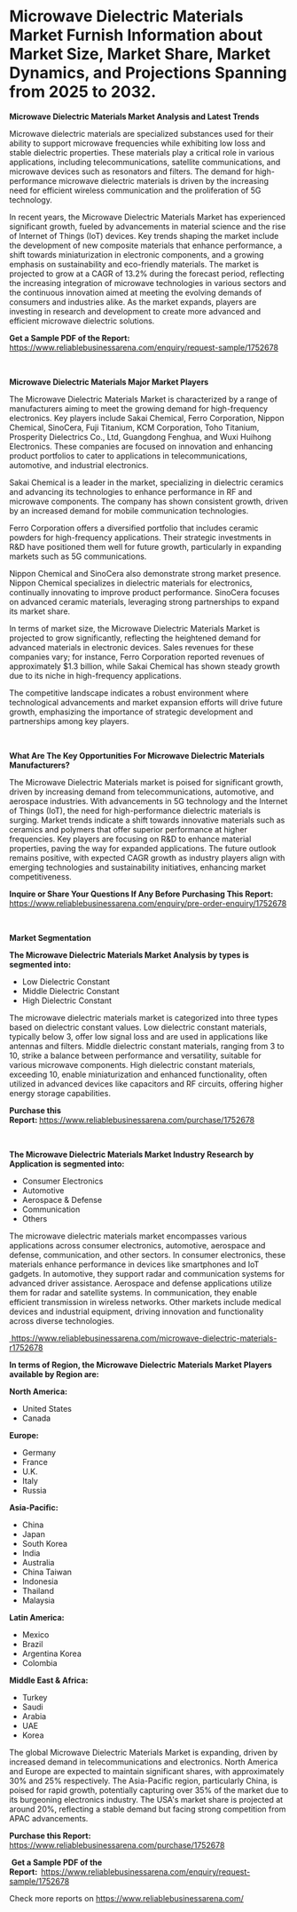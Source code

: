 <p><h1>Microwave Dielectric Materials Market Furnish Information about Market Size, Market Share, Market Dynamics, and Projections Spanning from 2025 to 2032.</h1></p><p><strong>Microwave Dielectric Materials Market Analysis and Latest Trends</strong></p>
<p><p>Microwave dielectric materials are specialized substances used for their ability to support microwave frequencies while exhibiting low loss and stable dielectric properties. These materials play a critical role in various applications, including telecommunications, satellite communications, and microwave devices such as resonators and filters. The demand for high-performance microwave dielectric materials is driven by the increasing need for efficient wireless communication and the proliferation of 5G technology. </p><p>In recent years, the Microwave Dielectric Materials Market has experienced significant growth, fueled by advancements in material science and the rise of Internet of Things (IoT) devices. Key trends shaping the market include the development of new composite materials that enhance performance, a shift towards miniaturization in electronic components, and a growing emphasis on sustainability and eco-friendly materials. The market is projected to grow at a CAGR of 13.2% during the forecast period, reflecting the increasing integration of microwave technologies in various sectors and the continuous innovation aimed at meeting the evolving demands of consumers and industries alike. As the market expands, players are investing in research and development to create more advanced and efficient microwave dielectric solutions.</p></p>
<p><strong>Get a Sample PDF of the Report:&nbsp;</strong> <a href="https://www.reliablebusinessarena.com/enquiry/request-sample/1752678?utm_campaign=2527&utm_medium=2&utm_source=Github&utm_content=ia&utm_term=06032025&utm_id=microwave-dielectric-materials">https://www.reliablebusinessarena.com/enquiry/request-sample/1752678</a></p>
<p>&nbsp;</p>
<p><strong>Microwave Dielectric Materials Major Market Players</strong></p>
<p><p>The Microwave Dielectric Materials Market is characterized by a range of manufacturers aiming to meet the growing demand for high-frequency electronics. Key players include Sakai Chemical, Ferro Corporation, Nippon Chemical, SinoCera, Fuji Titanium, KCM Corporation, Toho Titanium, Prosperity Dielectrics Co., Ltd, Guangdong Fenghua, and Wuxi Huihong Electronics. These companies are focused on innovation and enhancing product portfolios to cater to applications in telecommunications, automotive, and industrial electronics.</p><p>Sakai Chemical is a leader in the market, specializing in dielectric ceramics and advancing its technologies to enhance performance in RF and microwave components. The company has shown consistent growth, driven by an increased demand for mobile communication technologies.</p><p>Ferro Corporation offers a diversified portfolio that includes ceramic powders for high-frequency applications. Their strategic investments in R&D have positioned them well for future growth, particularly in expanding markets such as 5G communications.</p><p>Nippon Chemical and SinoCera also demonstrate strong market presence. Nippon Chemical specializes in dielectric materials for electronics, continually innovating to improve product performance. SinoCera focuses on advanced ceramic materials, leveraging strong partnerships to expand its market share.</p><p>In terms of market size, the Microwave Dielectric Materials Market is projected to grow significantly, reflecting the heightened demand for advanced materials in electronic devices. Sales revenues for these companies vary; for instance, Ferro Corporation reported revenues of approximately $1.3 billion, while Sakai Chemical has shown steady growth due to its niche in high-frequency applications.</p><p>The competitive landscape indicates a robust environment where technological advancements and market expansion efforts will drive future growth, emphasizing the importance of strategic development and partnerships among key players.</p></p>
<p>&nbsp;</p>
<p><strong>What Are The Key Opportunities For Microwave Dielectric Materials Manufacturers?</strong></p>
<p><p>The Microwave Dielectric Materials market is poised for significant growth, driven by increasing demand from telecommunications, automotive, and aerospace industries. With advancements in 5G technology and the Internet of Things (IoT), the need for high-performance dielectric materials is surging. Market trends indicate a shift towards innovative materials such as ceramics and polymers that offer superior performance at higher frequencies. Key players are focusing on R&D to enhance material properties, paving the way for expanded applications. The future outlook remains positive, with expected CAGR growth as industry players align with emerging technologies and sustainability initiatives, enhancing market competitiveness.</p></p>
<p><strong>Inquire or Share Your Questions If Any Before Purchasing This Report:</strong> <a href="https://www.reliablebusinessarena.com/enquiry/pre-order-enquiry/1752678?utm_campaign=2527&utm_medium=2&utm_source=Github&utm_content=ia&utm_term=06032025&utm_id=microwave-dielectric-materials">https://www.reliablebusinessarena.com/enquiry/pre-order-enquiry/1752678</a></p>
<p>&nbsp;</p>
<p><strong>Market Segmentation</strong></p>
<p><strong>The Microwave Dielectric Materials Market Analysis by types is segmented into:</strong></p>
<p><ul><li>Low Dielectric Constant</li><li>Middle Dielectric Constant</li><li>High Dielectric Constant</li></ul></p>
<p><p>The microwave dielectric materials market is categorized into three types based on dielectric constant values. Low dielectric constant materials, typically below 3, offer low signal loss and are used in applications like antennas and filters. Middle dielectric constant materials, ranging from 3 to 10, strike a balance between performance and versatility, suitable for various microwave components. High dielectric constant materials, exceeding 10, enable miniaturization and enhanced functionality, often utilized in advanced devices like capacitors and RF circuits, offering higher energy storage capabilities.</p></p>
<p><strong>Purchase this Report:&nbsp;</strong><a href="https://www.reliablebusinessarena.com/purchase/1752678?utm_campaign=2527&utm_medium=2&utm_source=Github&utm_content=ia&utm_term=06032025&utm_id=microwave-dielectric-materials">https://www.reliablebusinessarena.com/purchase/1752678</a></p>
<p>&nbsp;</p>
<p><strong>The Microwave Dielectric Materials Market Industry Research by Application is segmented into:</strong></p>
<p><ul><li>Consumer Electronics</li><li>Automotive</li><li>Aerospace & Defense</li><li>Communication</li><li>Others</li></ul></p>
<p><p>The microwave dielectric materials market encompasses various applications across consumer electronics, automotive, aerospace and defense, communication, and other sectors. In consumer electronics, these materials enhance performance in devices like smartphones and IoT gadgets. In automotive, they support radar and communication systems for advanced driver assistance. Aerospace and defense applications utilize them for radar and satellite systems. In communication, they enable efficient transmission in wireless networks. Other markets include medical devices and industrial equipment, driving innovation and functionality across diverse technologies.</p></p>
<p><a href="https://www.reliablebusinessarena.com/microwave-dielectric-materials-r1752678?utm_campaign=2527&utm_medium=2&utm_source=Github&utm_content=ia&utm_term=06032025&utm_id=microwave-dielectric-materials">&nbsp;https://www.reliablebusinessarena.com/microwave-dielectric-materials-r1752678</a></p>
<p><strong>In terms of Region, the Microwave Dielectric Materials Market Players available by Region are:</strong></p>
<p>
    <p> <strong> North America: </strong>
        <ul>
            <li>United States</li>
            <li>Canada</li>
        </ul>
        </p> 
    <p> <strong> Europe: </strong>
        <ul>
            <li>Germany</li>
            <li>France</li>
            <li>U.K.</li>
            <li>Italy</li>
            <li>Russia</li>
        </ul>
        </p> 
    <p> <strong> Asia-Pacific: </strong>
        <ul>
            <li>China</li>
            <li>Japan</li>
            <li>South Korea</li>
            <li>India</li>
            <li>Australia</li>
            <li>China Taiwan</li>
            <li>Indonesia</li>
            <li>Thailand</li>
            <li>Malaysia</li>
        </ul>
        </p> 
    <p> <strong> Latin America: </strong>
        <ul>
            <li>Mexico</li>
            <li>Brazil</li>
            <li>Argentina Korea</li>
            <li>Colombia</li>
        </ul>
        </p> 
    <p> <strong> Middle East & Africa: </strong>
        <ul>
            <li>Turkey</li>
            <li>Saudi</li>
            <li>Arabia</li>
            <li>UAE</li>
            <li>Korea</li>
        </ul>
    </p>
    </p>
<p><p>The global Microwave Dielectric Materials Market is expanding, driven by increased demand in telecommunications and electronics. North America and Europe are expected to maintain significant shares, with approximately 30% and 25% respectively. The Asia-Pacific region, particularly China, is poised for rapid growth, potentially capturing over 35% of the market due to its burgeoning electronics industry. The USA's market share is projected at around 20%, reflecting a stable demand but facing strong competition from APAC advancements.</p></p>
<p><strong>Purchase this Report: </strong><a href="https://www.reliablebusinessarena.com/purchase/1752678?utm_campaign=2527&utm_medium=2&utm_source=Github&utm_content=ia&utm_term=06032025&utm_id=microwave-dielectric-materials">https://www.reliablebusinessarena.com/purchase/1752678</a></p>
<p>&nbsp;<strong>Get a Sample PDF of the Report:&nbsp;&nbsp;</strong><a href="https://www.reliablebusinessarena.com/enquiry/request-sample/1752678?utm_campaign=2527&utm_medium=2&utm_source=Github&utm_content=ia&utm_term=06032025&utm_id=microwave-dielectric-materials">https://www.reliablebusinessarena.com/enquiry/request-sample/1752678</a></p>
<p><strong></strong></p>
<p>Check more reports on <a href="https://www.reliablebusinessarena.com/?utm_campaign=2527&utm_medium=2&utm_source=Github&utm_content=ia&utm_term=06032025&utm_id=microwave-dielectric-materials">https://www.reliablebusinessarena.com/</a></p>
